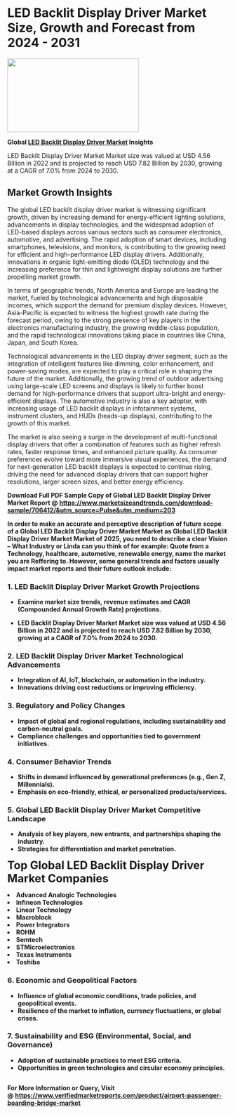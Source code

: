 <H1>LED Backlit Display Driver Market Size, Growth and Forecast from 2024 - 2031</H1><img class="aligncenter size-medium wp-image-584254" src="https://thirdeyenews.in/wp-content/uploads/2024/09/Global-Market-Research-300x168.jpeg" alt="" width="300" height="168" /><p><strong>Global&nbsp;<a href="https://www.marketsizeandtrends.com/download-sample/706412/&amp;utm_source=Pulse&amp;utm_medium=203">LED Backlit Display Driver Market</a> Insights</strong></p><p>LED Backlit Display Driver Market Market size was valued at USD 4.56 Billion in 2022 and is projected to reach USD 7.82 Billion by 2030, growing at a CAGR of 7.0% from 2024 to 2030.</p><p><h2>Market Growth Insights</h2> <p>The global LED backlit display driver market is witnessing significant growth, driven by increasing demand for energy-efficient lighting solutions, advancements in display technologies, and the widespread adoption of LED-based displays across various sectors such as consumer electronics, automotive, and advertising. The rapid adoption of smart devices, including smartphones, televisions, and monitors, is contributing to the growing need for efficient and high-performance LED display drivers. Additionally, innovations in organic light-emitting diode (OLED) technology and the increasing preference for thin and lightweight display solutions are further propelling market growth.</p> <p><strong></strong></p> <p>In terms of geographic trends, North America and Europe are leading the market, fueled by technological advancements and high disposable incomes, which support the demand for premium display devices. However, Asia-Pacific is expected to witness the highest growth rate during the forecast period, owing to the strong presence of key players in the electronics manufacturing industry, the growing middle-class population, and the rapid technological innovations taking place in countries like China, Japan, and South Korea.</p> <p>Technological advancements in the LED display driver segment, such as the integration of intelligent features like dimming, color enhancement, and power-saving modes, are expected to play a critical role in shaping the future of the market. Additionally, the growing trend of outdoor advertising using large-scale LED screens and displays is likely to further boost demand for high-performance drivers that support ultra-bright and energy-efficient displays. The automotive industry is also a key adopter, with increasing usage of LED backlit displays in infotainment systems, instrument clusters, and HUDs (heads-up displays), contributing to the growth of this market.</p> <p>The market is also seeing a surge in the development of multi-functional display drivers that offer a combination of features such as higher refresh rates, faster response times, and enhanced picture quality. As consumer preferences evolve toward more immersive visual experiences, the demand for next-generation LED backlit displays is expected to continue rising, driving the need for advanced display drivers that can support higher resolutions, larger screen sizes, and better energy efficiency.</p> <p><strong></p><p><span class=""><strong>Download Full PDF Sample Copy of Global LED Backlit Display Driver Market Report</strong> @ <a href="https://www.marketsizeandtrends.com/download-sample/706412/&amp;utm_source=Pulse&amp;utm_medium=203" target="_blank">https://www.marketsizeandtrends.com/download-sample/706412/&amp;utm_source=Pulse&amp;utm_medium=203</a></span></p><p>In order to make an accurate and perceptive description of future scope of a Global&nbsp;LED Backlit Display Driver Market Market as Global&nbsp;LED Backlit Display Driver Market Market of 2025, you need to describe a clear Vision &ndash; What Industry or Linda can you think of for example: Quote from a Technology, healthcare, automotive, renewable energy, name the market you are Reffering to. However, some general trends and factors usually impact market reports and their future outlook include:</p><h3>1.&nbsp;<strong>LED Backlit Display Driver Market Growth Projections</strong></h3><ul><li>Examine market size trends, revenue estimates and CAGR (Compounded Annual Growth Rate) projections.</li><li><p>LED Backlit Display Driver Market Market size was valued at USD 4.56 Billion in 2022 and is projected to reach USD 7.82 Billion by 2030, growing at a CAGR of 7.0% from 2024 to 2030.</p></li></ul><h3>2.&nbsp;<strong>LED Backlit Display Driver Market Technological Advancements</strong></h3><ul><li>Integration of AI, IoT, blockchain, or automation in the industry.</li><li>Innovations driving cost reductions or improving efficiency.</li></ul><h3>3.&nbsp;<strong>Regulatory and Policy Changes</strong></h3><ul><li>Impact of global and regional regulations, including sustainability and carbon-neutral goals.</li><li>Compliance challenges and opportunities tied to government initiatives.</li></ul><h3>4.&nbsp;<strong>Consumer Behavior Trends</strong></h3><ul><li>Shifts in demand influenced by generational preferences (e.g., Gen Z, Millennials).</li><li>Emphasis on eco-friendly, ethical, or personalized products/services.</li></ul><h3>5.&nbsp;<strong>Global LED Backlit Display Driver Market Competitive Landscape</strong></h3><ul><li>Analysis of key players, new entrants, and partnerships shaping the industry.</li><li>Strategies for differentiation and market penetration.</li></ul><p data-pm-slice="1 1 []"><span style="color: inherit; font-family: inherit; font-size: 25px;">Top Global LED Backlit Display Driver Market Companies</span></p><div class="" data-test-id=""><p><li>Advanced Analogic Technologies</li><li> Infineon Technologies</li><li> Linear Technology</li><li> Macroblock</li><li> Power Integrators</li><li> ROHM</li><li> Semtech</li><li> STMicroelectronics</li><li> Texas Instruments</li><li> Toshiba</li></p></div><h3>6.&nbsp;<strong>Economic and Geopolitical Factors</strong></h3><ul><li>Influence of global economic conditions, trade policies, and geopolitical events.</li><li>Resilience of the market to inflation, currency fluctuations, or global crises.</li></ul><h3>7.&nbsp;<strong>Sustainability and ESG (Environmental, Social, and Governance)</strong></h3><ul><li>Adoption of sustainable practices to meet ESG criteria.</li><li>Opportunities in green technologies and circular economy principles.</li></ul><h2><strong style="font-size: 14px;">For More Information or Query, Visit @&nbsp;</strong><a style="background-color: #ffffff; font-size: 14px;" href="https://www.marketsizeandtrends.com/report/led-backlit-display-driver-market/" target="_blank">https://www.verifiedmarketreports.com/product/airport-passenger-boarding-bridge-market</a></h2>
